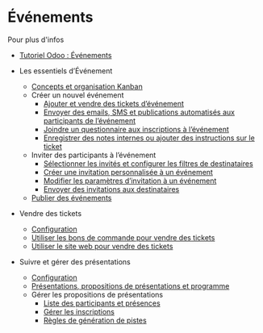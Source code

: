 # Événements

Pour plus d'infos

  * [Tutoriel Odoo : Événements](https://www.odoo.com/slides/surveys-63)

  * Les essentiels d’Événement
    * [Concepts et organisation Kanban](events/event_essentials.html#kanban-concepts-and-organization)
    * Créer un nouvel événement
      * [Ajouter et vendre des tickets d’événement](events/event_essentials.html#add-and-sell-event-tickets)
      * [Envoyer des emails, SMS et publications automatisés aux participants de l’événement](events/event_essentials.html#send-automated-emails-text-and-social-posts-to-event-attendees)
      * [Joindre un questionnaire aux inscriptions à l’événement](events/event_essentials.html#attach-a-questionnaire-to-event-registrations)
      * [Enregistrer des notes internes ou ajouter des instructions sur le ticket](events/event_essentials.html#log-internal-notes-or-add-ticket-instructions)
    * Inviter des participants à l’événement
      * [Sélectionner les invités et configurer les filtres de destinataires](events/event_essentials.html#select-invitees-and-configure-recipient-filters)
      * [Créer une invitation personnalisée à un événement](events/event_essentials.html#build-a-custom-event-invite)
      * [Modifier les paramètres d’invitation à un événement](events/event_essentials.html#modify-event-invite-settings)
      * [Envoyer des invitations aux destinataires](events/event_essentials.html#send-event-invitations-to-recipients)
    * [Publier des événements](events/event_essentials.html#publish-events)
  * Vendre des tickets
    * [Configuration](events/sell_tickets.html#configuration)
    * [Utiliser les bons de commande pour vendre des tickets](events/sell_tickets.html#sell-tickets-through-sales-orders)
    * [Utiliser le site web pour vendre des tickets](events/sell_tickets.html#sell-tickets-through-the-website)
  * Suivre et gérer des présentations
    * [Configuration](events/track_manage_talks.html#configuration)
    * [Présentations, propositions de présentations et programme](events/track_manage_talks.html#talks-talk-proposals-and-agenda)
    * Gérer les propositions de présentations
      * [Liste des participants et présences](events/track_manage_talks.html#attendees-list-and-attendance)
      * [Gérer les inscriptions](events/track_manage_talks.html#manage-registrations)
      * [Règles de génération de pistes](events/track_manage_talks.html#lead-generation-rules)

